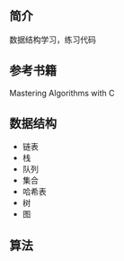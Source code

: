 ## 简介
数据结构学习，练习代码

## 参考书籍
Mastering Algorithms with C

## 数据结构
- 链表
- 栈
- 队列
- 集合
- 哈希表
- 树
- 图

## 算法
